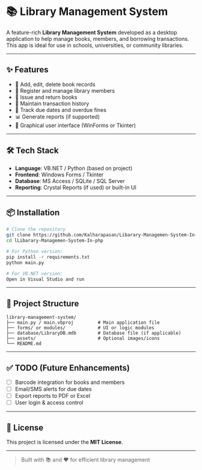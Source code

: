 
# 📚 Library Management System

A feature-rich **Library Management System** developed as a desktop application to help manage books, members, and borrowing transactions. This app is ideal for use in schools, universities, or community libraries.

---

## ✨ Features

- 📖 Add, edit, delete book records
- 👤 Register and manage library members
- 📘 Issue and return books
- 🧾 Maintain transaction history
- 📅 Track due dates and overdue fines
- 📊 Generate reports (if supported)
- 🎨 Graphical user interface (WinForms or Tkinter)

---

## 🛠️ Tech Stack

- **Language**: VB.NET / Python (based on project)
- **Frontend**: Windows Forms / Tkinter
- **Database**: MS Access / SQLite / SQL Server
- **Reporting**: Crystal Reports (if used) or built-in UI

---

## 📦 Installation

```bash
# Clone the repository
git clone https://github.com/Kalharapasan/Libarary-Managemen-System-In-php.git
cd lLibarary-Managemen-System-In-php

# For Python version:
pip install -r requirements.txt
python main.py

# For VB.NET version:
Open in Visual Studio and run
```

---

## 📁 Project Structure

```
library-management-system/
├── main.py / main.vbproj         # Main application file
├── forms/ or modules/            # UI or logic modules
├── database/LibraryDB.mdb        # Database file (if applicable)
├── assets/                       # Optional images/icons
└── README.md
```

---

## ✅ TODO (Future Enhancements)

- [ ] Barcode integration for books and members
- [ ] Email/SMS alerts for due dates
- [ ] Export reports to PDF or Excel
- [ ] User login & access control

---

## 📃 License

This project is licensed under the **MIT License**.

---

> Built with 📚 and ❤️ for efficient library management
